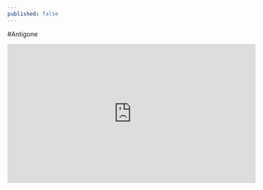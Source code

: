 ```yaml
---
published: false
---
```

#Antigone

<iframe width="560" height="315" src="https://www.youtube.com/embed/DgsYfRPmNDs?rel=0" frameborder="0" allowfullscreen></iframe>
